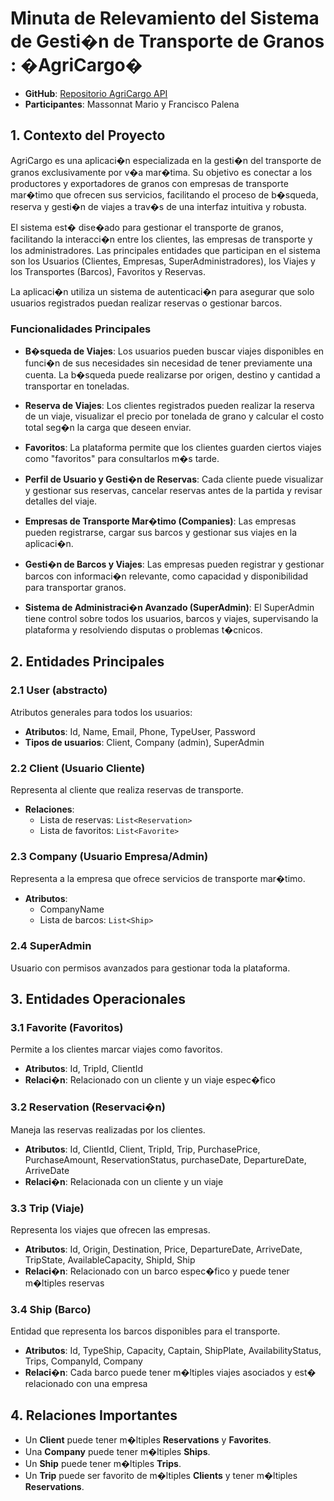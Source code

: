 # Minuta de Relevamiento del Sistema de Gesti�n de Transporte de Granos : �AgriCargo�

- **GitHub**: [Repositorio AgriCargo API](https://github.com/MarucoMass/Agricargo-API)
- **Participantes**: Massonnat Mario y Francisco Palena

## 1. Contexto del Proyecto

AgriCargo es una aplicaci�n especializada en la gesti�n del transporte de granos exclusivamente por v�a mar�tima. Su objetivo es conectar a los productores y exportadores de granos con empresas de transporte mar�timo que ofrecen sus servicios, facilitando el proceso de b�squeda, reserva y gesti�n de viajes a trav�s de una interfaz intuitiva y robusta.

El sistema est� dise�ado para gestionar el transporte de granos, facilitando la interacci�n entre los clientes, las empresas de transporte y los administradores. Las principales entidades que participan en el sistema son los Usuarios (Clientes, Empresas, SuperAdministradores), los Viajes y los Transportes (Barcos), Favoritos y Reservas.

La aplicaci�n utiliza un sistema de autenticaci�n para asegurar que solo usuarios registrados puedan realizar reservas o gestionar barcos.

### Funcionalidades Principales

- **B�squeda de Viajes**: Los usuarios pueden buscar viajes disponibles en funci�n de sus necesidades sin necesidad de tener previamente una cuenta. La b�squeda puede realizarse por origen, destino y cantidad a transportar en toneladas.

- **Reserva de Viajes**: Los clientes registrados pueden realizar la reserva de un viaje, visualizar el precio por tonelada de grano y calcular el costo total seg�n la carga que deseen enviar.

- **Favoritos**: La plataforma permite que los clientes guarden ciertos viajes como "favoritos" para consultarlos m�s tarde.

- **Perfil de Usuario y Gesti�n de Reservas**: Cada cliente puede visualizar y gestionar sus reservas, cancelar reservas antes de la partida y revisar detalles del viaje.

- **Empresas de Transporte Mar�timo (Companies)**: Las empresas pueden registrarse, cargar sus barcos y gestionar sus viajes en la aplicaci�n.

- **Gesti�n de Barcos y Viajes**: Las empresas pueden registrar y gestionar barcos con informaci�n relevante, como capacidad y disponibilidad para transportar granos.

- **Sistema de Administraci�n Avanzado (SuperAdmin)**: El SuperAdmin tiene control sobre todos los usuarios, barcos y viajes, supervisando la plataforma y resolviendo disputas o problemas t�cnicos.

## 2. Entidades Principales

### 2.1 User (abstracto)
Atributos generales para todos los usuarios:
- **Atributos**: Id, Name, Email, Phone, TypeUser, Password
- **Tipos de usuarios**: Client, Company (admin), SuperAdmin

### 2.2 Client (Usuario Cliente)
Representa al cliente que realiza reservas de transporte.
- **Relaciones**:
  - Lista de reservas: `List<Reservation>`
  - Lista de favoritos: `List<Favorite>`

### 2.3 Company (Usuario Empresa/Admin)
Representa a la empresa que ofrece servicios de transporte mar�timo.
- **Atributos**:
  - CompanyName
  - Lista de barcos: `List<Ship>`

### 2.4 SuperAdmin
Usuario con permisos avanzados para gestionar toda la plataforma.

## 3. Entidades Operacionales

### 3.1 Favorite (Favoritos)
Permite a los clientes marcar viajes como favoritos.
- **Atributos**: Id, TripId, ClientId
- **Relaci�n**: Relacionado con un cliente y un viaje espec�fico

### 3.2 Reservation (Reservaci�n)
Maneja las reservas realizadas por los clientes.
- **Atributos**: Id, ClientId, Client, TripId, Trip, PurchasePrice, PurchaseAmount, ReservationStatus, purchaseDate, DepartureDate, ArriveDate
- **Relaci�n**: Relacionada con un cliente y un viaje

### 3.3 Trip (Viaje)
Representa los viajes que ofrecen las empresas.
- **Atributos**: Id, Origin, Destination, Price, DepartureDate, ArriveDate, TripState, AvailableCapacity, ShipId, Ship
- **Relaci�n**: Relacionado con un barco espec�fico y puede tener m�ltiples reservas

### 3.4 Ship (Barco)
Entidad que representa los barcos disponibles para el transporte.
- **Atributos**: Id, TypeShip, Capacity, Captain, ShipPlate, AvailabilityStatus, Trips, CompanyId, Company
- **Relaci�n**: Cada barco puede tener m�ltiples viajes asociados y est� relacionado con una empresa

## 4. Relaciones Importantes

- Un **Client** puede tener m�ltiples **Reservations** y **Favorites**.
- Una **Company** puede tener m�ltiples **Ships**.
- Un **Ship** puede tener m�ltiples **Trips**.
- Un **Trip** puede ser favorito de m�ltiples **Clients** y tener m�ltiples **Reservations**.
